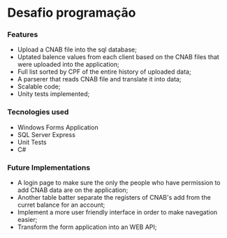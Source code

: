 # Desafio programação

### Features

- Upload a CNAB file into the sql database;
- Uptated balence values from each client based on the CNAB files that were uploaded into the application;
- Full list sorted by CPF of the entire history of uploaded data;
- A parserer that reads CNAB file and translate it into data;
- Scalable code;
- Unity tests implemented;

### Tecnologies used

- Windows Forms Application
- SQL Server Express
- Unit Tests
- C#

### Future Implementations

- A login page to make sure the only the people who have permission to add CNAB data are on the application;
- Another table batter separate the registers of CNAB's add from the curret balance for an account;
- Implement a more user friendly interface in order to make navegation easier;
- Transform the form application into an WEB API;
